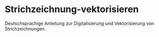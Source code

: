 # Strichzeichnung-vektorisieren
Deutschsprachige Anleitung zur Digitalisierung und Vektorisierung von Strichzeichnungen.
